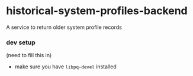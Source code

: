 # historical-system-profiles-backend
A service to return older system profile records


### dev setup
(need to fill this in)
 * make sure you have `libpq-devel` installed
